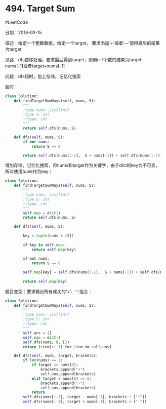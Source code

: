 # 494. Target Sum
#LeetCode

日期：2018-03-15

描述：给定一个整数数组，给定一个target， 要求添加‘+’或者‘—’使得最后的结果为target

思路：dfs逆序处理，要求最后得到target，则前n-1个数的结果为target-nums[-1]或者target+nums[-1]

问题：dfs超时，加上存储，记忆化搜索

超时：
```python
class Solution:
    def findTargetSumWays(self, nums, S):
        """
        :type nums: List[int]
        :type S: int
        :rtype: int
        """
        return self.dfs(nums, S)

    def dfs(self, nums, S):
        if not nums:
            return S == 0

        return self.dfs(nums[:-1],  S + nums[-1]) + self.dfs(nums[:-1], S - nums[-1]) 

```

增加存储，记忆化搜索，将nums和target作为关键字，由于dict的key为不可变，所以使用tuple作为key：
```python
class Solution:
    def findTargetSumWays(self, nums, S):
        """
        :type nums: List[int]
        :type S: int
        :rtype: int
        """
        self.map = dict()
        return self.dfs(nums, S)

    def dfs(self, nums, S):
        
        key = tuple(nums + [S])
        
        if key in self.map:
            return self.map[key]
        
        if not nums:
            return S == 0

        self.map[key] = self.dfs(nums[:-1],  S + nums[-1]) + self.dfs(nums[:-1], S - nums[-1]) 
        
        return self.map[key]
```

题目变型：要求输出所有成功的‘+’、‘-’组合：
```python
class Solution:
    def findTargetSumWays(self, nums, S):
        """
        :type nums: List[int]
        :type S: int
        :rtype: int
        """
        self.ans = []
        self.map = dict()
        self.dfs(nums, S, [])
        return [item[::-1] for item in self.ans]

    def dfs(self, nums, target, brackets):
        if len(nums) == 1:
            if target == nums[0]:
                brackets.append("+")
                self.ans.append(brackets)
            elif target + nums[0] == 0:
                brackets.append("-")
                self.ans.append(brackets)
            return
        self.dfs(nums[:-1], target - nums[-1], brackets + ["+"])
        self.dfs(nums[:-1], target + nums[-1], brackets + ["-"])

```